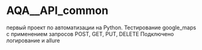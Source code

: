 # AQA__API_common
первый проект по автоматизации на Python.
Тестирование google_maps с применением запросов POST, GET, PUT, DELETE
Подключено логирование и allure

